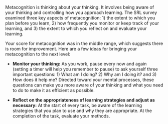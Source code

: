 Metacognition is thinking about your thinking. It involves being aware of your thinking and controlling how you approach learning. The SRL survey examined three key aspects of metacognition: 1) the extent to which you plan before you learn, 2) how frequently you monitor or keep track of your learning, and 3) the extent to which you reflect on and evaluate your learning. 

Your score for metacognition was in the middle range, which suggests there is room for improvement. Here are a few ideas for bringing your metacognition to the next level:

* **Monitor your thinking:** As you work, pause every now and again (setting a timer will help you remember to pause) to ask yourself three important questions: 1) What am I doing? 2) Why am I doing it? and 3) How does it help me? Directed toward your mental processes, these questions can make you more aware of your thinking and what you need to do to make it as efficient as possible.

* **Reflect on the appropriateness of learning strategies and adjust as necessary:** At the start of every task, be aware of the learning strategies that you plan to use and why they are appropriate. At the completion of the task, evaluate your methods. 
